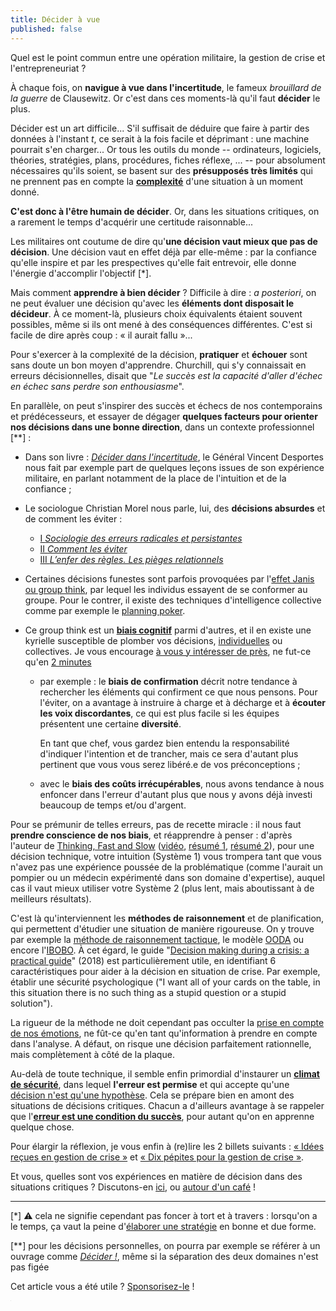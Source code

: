 ```yaml
---
title: Décider à vue
published: false
---
```


Quel est le point commun entre une opération militaire, la gestion de crise et l'entrepreneuriat ? 

À chaque fois, on **navigue à vue dans l'incertitude**, le fameux _brouillard de la guerre_ de Clausewitz. Or c'est dans ces moments-là qu'il faut **décider** le plus. 

Décider est un art difficile... S'il suffisait de déduire que faire à partir des données à l'instant _t_, ce serait à la fois facile et déprimant : une machine pourrait s'en charger... Or tous les outils du monde --  ordinateurs, logiciels, théories, stratégies, plans, procédures, fiches réflexe, ... -- pour absolument nécessaires qu'ils soient, se basent sur des **présupposés très limités** qui ne prennent pas en compte la [**complexité**](https://www.youtube.com/watch?v=6UT57Jm371w) d'une situation à un moment donné. 

**C'est donc à l'être humain de décider**. Or, dans les situations critiques, on a rarement le temps d'acquérir une certitude raisonnable... 

Les militaires ont coutume de dire qu'**une décision vaut mieux que pas de décision**. Une décision vaut en effet déjà par elle-même : par la confiance qu'elle inspire et par les prespectives qu'elle fait entrevoir, elle donne l'énergie d'accomplir l'objectif [*]. 

Mais comment **apprendre à bien décider** ? Difficile à dire : _a posteriori_, on ne peut évaluer une décision qu'avec les **éléments dont disposait le décideur**. À ce moment-là, plusieurs choix équivalents étaient souvent possibles, même si ils ont mené à des conséquences différentes. C'est si facile de dire après coup : « il aurait fallu »... 

Pour s'exercer à la complexité de la décision, **pratiquer** et **échouer** sont sans doute un bon moyen d'apprendre. Churchill, qui s'y connaissait en erreurs décisionnelles, disait que "_Le succès est la capacité d'aller d'échec en échec sans perdre son enthousiasme_".  

En parallèle, on peut s'inspirer des succès et échecs de nos contemporains et prédécesseurs, et essayer de dégager **quelques facteurs pour orienter nos décisions dans une bonne direction**, dans un contexte professionnel [**] :

- Dans son livre : [_Décider dans l'incertitude_](https://www.agoravox.fr/culture-loisirs/extraits-d-ouvrages/article/decider-dans-l-incertitude-par-37347), le Général Vincent Desportes nous fait par exemple part de quelques leçons issues de son expérience militaire, en parlant notamment de la place de l'intuition et de la confiance ;
- Le sociologue Christian Morel nous parle, lui, des **décisions absurdes** et de comment les éviter :
    - [I _Sociologie des erreurs radicales et persistantes_](http://www.gallimard.fr/Catalogue/GALLIMARD/Folio/Folio-essais/Les-decisions-absurdes-I-II)
    - [II _Comment les éviter_](http://www.gallimard.fr/Catalogue/GALLIMARD/Folio/Folio-essais/Les-decisions-absurdes-I-II) 
    - [III _L’enfer des règles. Les pièges relationnels_](https://journals.openedition.org/lectures/25188)

- Certaines décisions funestes sont parfois provoquées par l'[effet Janis ou group think](https://fr.wikipedia.org/wiki/Pens%C3%A9e_de_groupe), par lequel les individus essayent de se conformer au groupe. Pour le contrer, il existe des techniques d'intelligence collective comme par exemple le [planning poker](https://fr.wikipedia.org/wiki/Planning_poker). 

- Ce group think est un [**biais cognitif**](https://fr.wikipedia.org/wiki/Biais_cognitif) parmi d'autres, et il en existe une kyrielle susceptible de plomber vos décisions, [individuelles](https://www.eyrolles.com/Loisirs/Livre/petite-philosophie-de-nos-erreurs-quotidiennes-9782212552416/) ou collectives. Je vous encourage [à vous y intéresser de près](https://www.youtube.com/watch?v=Et8W0skDF6E), ne fut-ce qu'en [2 minutes](https://www.youtube.com/watch?v=FxaV_Fi-GkY)
  
   -  par exemple : le **biais de confirmation** décrit notre tendance à rechercher les éléments qui confirment ce que nous pensons. Pour l'éviter, on a avantage à instruire à charge et à décharge et à **écouter les voix discordantes**, ce qui est plus facile si les équipes présentent une certaine **diversité**. 
   
       En tant que chef, vous gardez bien entendu la responsabilité d'indiquer l'intention et de trancher, mais ce sera d'autant plus pertinent que vous vous serez libéré.e de vos préconceptions ;
       
     - avec le **biais des coûts irrécupérables**, nous avons tendance à nous enfoncer dans l'erreur d'autant plus que nous y avons déjà investi beaucoup de temps et/ou d'argent.

Pour se prémunir de telles erreurs, pas de recette miracle : il nous faut **prendre conscience de nos biais**, et réapprendre à penser : d'après l'auteur de [Thinking,  Fast and Slow](https://en.wikipedia.org/wiki/Thinking,_Fast_and_Slow)  ([vidéo](https://www.youtube.com/watch?v=Et8W0skDF6E), [résumé 1](https://medium.com/leadership-motivation-and-impact/what-i-learned-from-thinking-fast-and-slow-a4a47cf8b5d5), [résumé 2](
https://www.cia.gov/library/center-for-the-study-of-intelligence/csi-publications/csi-studies/studies/vol.-56-no.-2/thinking-fast-and-slow.html)), pour une décision technique, votre intuition (Système 1) vous trompera tant que vous n'avez pas une expérience poussée de la problématique (comme l'aurait un pompier ou un médecin expérimenté dans son domaine d'expertise), auquel cas il vaut mieux utiliser votre Système 2 (plus lent, mais aboutissant à de meilleurs résultats). 

C'est là qu'interviennent les **méthodes de raisonnement** et de planification, qui permettent d'étudier une situation de manière rigoureuse. On y trouve par exemple la [méthode de raisonnement tactique](https://www.fun-mooc.fr/c4x/Paris2/09004/asset/Video41.pdf), le modèle [OODA](https://en.wikipedia.org/wiki/OODA_loop?oldid=655195138) ou encore l'[IBOBO](https://www.diekeure.be/nl-be/professional/6924/help-een-crisis). À cet égard, le guide "[Decision making during a crisis: a practical guide](https://www.organisationalresilience.gov.au/resources/Documents/decision-making-during-a-crisis-a-practical-guide.pdf)" (2018) est particulièrement utile, en identifiant 6 caractéristiques pour aider à la décision en situation de crise. Par exemple, établir une sécurité psychologique ("I want all of your cards on the table, in this situation there is no such thing as a stupid question or a stupid solution").

La rigueur de la méthode ne doit cependant pas occulter la [prise en compte de nos émotions](https://en.wikipedia.org/wiki/Emotions_in_decision-making), ne fût-ce qu'en tant qu'information à prendre en compte dans l'analyse. A défaut, on risque une décision parfaitement rationnelle, mais complètement à côté de la plaque.

Au-delà de toute technique, il semble enfin primordial d'instaurer un [**climat de sécurité**](https://www.imd.org/research-knowledge/books/care-to-dare/), dans lequel **l'erreur est permise** et qui accepte qu'une [décision n'est qu'une hypothèse](https://fr.wikipedia.org/wiki/Boucle_OODA). Cela se prépare bien en amont des situations de décisions critiques. Chacun a d'ailleurs avantage à se rappeler que l'[**erreur est une condition du succès**](https://www.youtube.com/watch?v=4KFpG6coE9o), pour autant qu'on en apprenne quelque chose.

Pour élargir la réflexion, je vous enfin à (re)lire les 2 billets suivants : [« Idées reçues en gestion de crise »](https://blog.my-poppy.eu/IMDR/) et [« Dix pépites pour la gestion de crise »](https://blog.my-poppy.eu/dix-pepites/). 

Et vous, quelles sont vos expériences en matière de décision dans des situations critiques ? Discutons-en [ici](https://hackmd.io/0Sbqc7_WQlWaYE0BG91f5g?edit), ou [autour d'un café](mailto://christophe@my-poppy.eu) !

---------------------------

[*] ⚠️ cela ne signifie cependant pas foncer à tort et à travers : lorsqu'on a le temps, ça vaut la peine d'[élaborer une stratégie](http://goodbadstrategy.com/) en bonne et due forme.

[**] pour les décisions personnelles, on pourra par exemple se référer à un ouvrage comme [_Décider !_](https://www.editionsjesuites.com/fr/livre-decider--622.html), même si la séparation des deux domaines n'est pas figée

Cet article vous a été utile ?  <a href='https://paypal.me/ccloquet'>Sponsorisez-le</a> !

<iframe src="https://www.my-poppy.eu/cnt/cnt.php" width="1" height="1" frameBorder="0">
